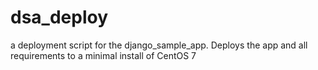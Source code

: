 # dsa_deploy
a deployment script for the django_sample_app. Deploys the app and all requirements to a minimal install of CentOS 7
